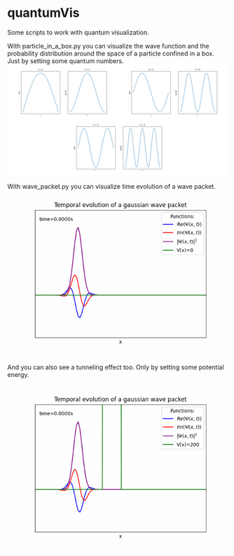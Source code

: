 # quantumVis
Some scripts to work with quantum visualization.

With particle_in_a_box.py you can visualize the wave function and the probability distribution around the space of a particle confined in a box. Just by setting some quantum numbers.
![](n=1.2.3.png)

With wave_packet.py you can visualize time evolution of a wave packet.
![](wave.gif)

And you can also see a tunneling effect too. Only by setting some potential energy.

![](wave2.gif)
